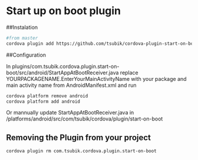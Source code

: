 Start up on boot plugin
====================

##Instalation

```bash
#from master
cordova plugin add https://github.com/tsubik/cordova-plugin-start-on-boot.git
```

##Configuration

In plugins/com.tsubik.cordova.plugin.start-on-boot/src/android/StartAppAtBootReceiver.java replace YOURPACKAGENAME.EnterYourMainActivityName with your package and main activity name from AndroidManifest.xml and run

```bash
cordova platform remove android
cordova platform add android
```

Or mannually update StartAppAtBootReceiver.java in /platforms/android/src/com/tsubik/cordova/plugin/start-on-boot

## Removing the Plugin from your project

```
cordova plugin rm com.tsubik.cordova.plugin.start-on-boot
```